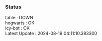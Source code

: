 ### Status


table : DOWN  
hogwarts : OK  
icy-bot : OK  
Latest Update : 2024-08-19 04:11:10.383300
